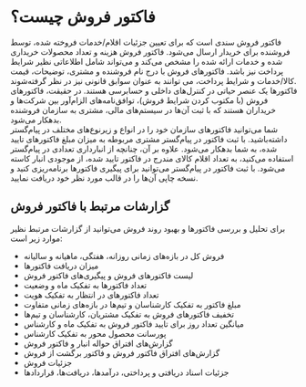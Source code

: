 # فاکتور فروش چیست؟
فاکتور فروش سندی است که برای تعیین جزئیات اقلام/خدمات فروخته شده، توسط  فروشنده برای خریدار ارسال می‌شود. فاکتور فروش هزینه و تعداد محصولات خریداری شده و خدمات ارائه شده را مشخص می‌کند و می‌تواند شامل اطلاعاتی نظیر شرایط پرداخت نیز باشد. فاکتورهای فروش با درج نام فروشنده و مشتری، توضیحات، قیمت کالا/خدمات و شرایط پرداخت، می توانند به عنوان سوابق قانونی نیز در نظر گرفته‌شوند.<br>
فاکتورها یک عنصر حیاتی در کنترل‌های داخلی و حسابرسی هستند. در حقیقت، فاکتورهای فروش (با مکتوب کردن شرایط فروش)، توافق‌‌نامه‌های الزام‌آور بین شرکت‌ها و خریداران هستند که با ثبت آن‌ها در سیستم‌های مالی، مشتری به سازمان فروشنده بدهکار می‌شود.<br>
شما می‌توانید فاکتورهای سازمان خود را در انواع و زیرنوع‌های مختلف در پیام‌گستر داشته‌باشید. با ثبت فاکتور در پیام‌گستر مشتری مربوطه به میزان مبلغ فاکتورهای تایید شده، به شما بدهکار می‌شود. علاوه بر آن، چنانچه از انبارداری تعدادی در پیام‌گستر استفاده می‌کنید، به تعداد اقلام کالای مندرج در فاکتور تایید شده، از موجودی انبار کاسته می‌شود. با ثبت فاکتور در پیام‌گستر می‌توانید برای پیگیری فاکتورها برنامه‌ریزی کنید و نسخه چاپی آن‌‌ها را در قالب‌ مورد نظر خود دریافت نمایید.<br>

## گزارشات مرتبط با فاکتور فروش
برای تحلیل و بررسی فاکتورها و بهبود روند فروش می‌توانید از گزارشات مرتبط نظیر موارد زیر است:<br>
- فروش کل در بازه‌های زمانی روزانه، هفتگی، ماهیانه و سالیانه
- میزان دریافت فاکتورها
- لیست فاکتورهای فروش و پیگیری‌های فاکتور فروش
- تعداد فاکتورها به تفکیک ماه و وضعیت
- تعداد فاکتورهای در انتظار به تفکیک هویت
- مبلغ فاکتور به تفکیک کارشناسان و تیم‌ها در بازه‌های زمانی متفاوت
- تخفیف فاکتورهای فروش به تفکیک مشتریان، کارشناسان و تیم‌ها
- میانگین تعداد روز برای تایید فاکتور فروش به تفکیک ماه و کارشناس 
- پورسانت محصول محور به تفکیک کارشناس
- گزارش‌های افتراق حواله انبار و فاکتور فروش
- گزارش‌های افتراق فاکتور فروش و فاکتور برگشت از فروش
- جزئیات فروش
- جزئیات اسناد دریافتی و پرداختی، درآمدها، دریافت‌ها، قراردادها 
